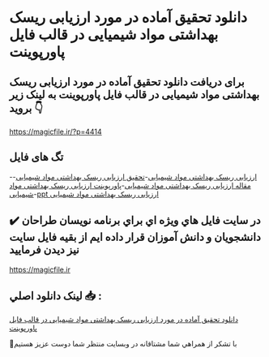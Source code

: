 # دانلود تحقیق آماده در مورد ارزیابی ریسک بهداشتی مواد شیمیایی در قالب فایل پاورپوینت

## برای دریافت دانلود تحقیق آماده در مورد ارزیابی ریسک بهداشتی مواد شیمیایی در قالب فایل پاورپوینت به لینک زیر بروید 👇

https://magicfile.ir/?p=4414

## تگ های فایل

-[ارزیابی ریسک بهداشتی مواد شیمیایی](https://magicfile.ir/product/%d8%aa%d8%ad%d9%82%db%8c%d9%82-%d8%a7%d8%b1%d8%b2%db%8c%d8%a7%d8%a8%db%8c-%d8%b1%db%8c%d8%b3%da%a9-%d8%a8%d9%87%d8%af%d8%a7%d8%b4%d8%aa%db%8c-%d9%85%d9%88%d8%a7%d8%af-%d8%b4%db%8c%d9%85%db%8c%d8%a7%db%8c%db%8c-%d9%be%d8%a7%d9%88%d8%b1%d9%be%d9%88%db%8c%d9%86%d8%aa/)-[تحقیق ارزیابی ریسک بهداشتی مواد شیمیایی](https://magicfile.ir/product/%d8%aa%d8%ad%d9%82%db%8c%d9%82-%d8%a7%d8%b1%d8%b2%db%8c%d8%a7%d8%a8%db%8c-%d8%b1%db%8c%d8%b3%da%a9-%d8%a8%d9%87%d8%af%d8%a7%d8%b4%d8%aa%db%8c-%d9%85%d9%88%d8%a7%d8%af-%d8%b4%db%8c%d9%85%db%8c%d8%a7%db%8c%db%8c-%d9%be%d8%a7%d9%88%d8%b1%d9%be%d9%88%db%8c%d9%86%d8%aa/)-[مقاله ارزیابی ریسک بهداشتی مواد شیمیایی](https://magicfile.ir/product/%d8%aa%d8%ad%d9%82%db%8c%d9%82-%d8%a7%d8%b1%d8%b2%db%8c%d8%a7%d8%a8%db%8c-%d8%b1%db%8c%d8%b3%da%a9-%d8%a8%d9%87%d8%af%d8%a7%d8%b4%d8%aa%db%8c-%d9%85%d9%88%d8%a7%d8%af-%d8%b4%db%8c%d9%85%db%8c%d8%a7%db%8c%db%8c-%d9%be%d8%a7%d9%88%d8%b1%d9%be%d9%88%db%8c%d9%86%d8%aa/)-[پاورپوینت ارزیابی ریسک بهداشتی مواد شیمیایی](https://magicfile.ir/product/%d8%aa%d8%ad%d9%82%db%8c%d9%82-%d8%a7%d8%b1%d8%b2%db%8c%d8%a7%d8%a8%db%8c-%d8%b1%db%8c%d8%b3%da%a9-%d8%a8%d9%87%d8%af%d8%a7%d8%b4%d8%aa%db%8c-%d9%85%d9%88%d8%a7%d8%af-%d8%b4%db%8c%d9%85%db%8c%d8%a7%db%8c%db%8c-%d9%be%d8%a7%d9%88%d8%b1%d9%be%d9%88%db%8c%d9%86%d8%aa/)-[ppt ارزیابی ریسک بهداشتی مواد شیمیایی](https://magicfile.ir/product/%d8%aa%d8%ad%d9%82%db%8c%d9%82-%d8%a7%d8%b1%d8%b2%db%8c%d8%a7%d8%a8%db%8c-%d8%b1%db%8c%d8%b3%da%a9-%d8%a8%d9%87%d8%af%d8%a7%d8%b4%d8%aa%db%8c-%d9%85%d9%88%d8%a7%d8%af-%d8%b4%db%8c%d9%85%db%8c%d8%a7%db%8c%db%8c-%d9%be%d8%a7%d9%88%d8%b1%d9%be%d9%88%db%8c%d9%86%d8%aa/)

## ✔️ در سايت فايل هاي ويژه اي براي برنامه نويسان طراحان دانشجويان و دانش آموزان قرار داده ايم از بقيه فايل سايت نيز ديدن فرماييد

https://magicfile.ir


## لينک دانلود اصلي 📥 :

[دانلود تحقیق آماده در مورد ارزیابی ریسک بهداشتی مواد شیمیایی در قالب فایل پاورپوینت](https://magicfile.ir/product/%d8%aa%d8%ad%d9%82%db%8c%d9%82-%d8%a7%d8%b1%d8%b2%db%8c%d8%a7%d8%a8%db%8c-%d8%b1%db%8c%d8%b3%da%a9-%d8%a8%d9%87%d8%af%d8%a7%d8%b4%d8%aa%db%8c-%d9%85%d9%88%d8%a7%d8%af-%d8%b4%db%8c%d9%85%db%8c%d8%a7%db%8c%db%8c-%d9%be%d8%a7%d9%88%d8%b1%d9%be%d9%88%db%8c%d9%86%d8%aa/) 


🙏با تشکر از همراهي شما مشتاقانه در وبسایت منتظر شما دوست عزیز هستیم

